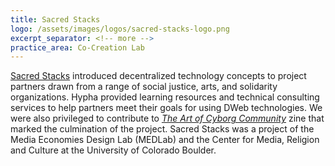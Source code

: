 ```yaml
---
title: Sacred Stacks
logo: /assets/images/logos/sacred-stacks-logo.png
excerpt_separator: <!-- more -->
practice_area: Co-Creation Lab
--- 
```

<a class="link accent" href="https://medlab.metalabel.app/sacredstacks">Sacred Stacks</a> introduced decentralized technology concepts to project partners drawn from a range of social justice, arts, and solidarity organizations.<!-- more --> Hypha provided learning resources and technical consulting services to help partners meet their goals for using DWeb technologies. We were also privileged to contribute to <a class="link accent" href="https://www.colorado.edu/lab/medlab/2023/03/22/now-available-sacred-stacks-art-cyborg-community">*The Art of Cyborg Community*</a> zine that marked the culmination of the project. Sacred Stacks was a project of the Media Economies Design Lab (MEDLab) and the Center for Media, Religion and Culture at the University of Colorado Boulder.  
